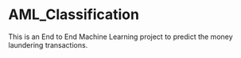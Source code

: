 # AML_Classification
This is an End to End Machine Learning project to predict the money laundering transactions.

